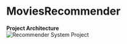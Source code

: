 # MoviesRecommender
**Project Architecture**<br>
![Recommender System Project](https://github.com/user-attachments/assets/a870332b-d322-4905-9a9f-4efffc1f4dae)
